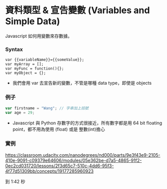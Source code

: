 # 資料類型 & 宣告變數 \(Variables and Simple Data\)

Javascript 如何用變數來存數據。

### Syntax

```
var {{variableName}}={{someValue}};
var myArray = [];
var myFunc = function(){};
var myObject = {};
```

* 我們會用 var 去宣告新的變數，不管是哪種 data type，即使是 objects

### 例子

```js
var firstname = "Wang"; // 字串加上括號
var age = 29;
```

* Javascript 與 Python 存數字的方式很接近，所有數字都是用 64 bit floating point，都不用為使用 \(float\) 或是 整數\(int\)擔心

### 實例

https://classroom.udacity.com/nanodegrees/nd000/parts/9e3f43e9-2105-410e-9091-c09379e64606/modules/05e362be-d7a5-4865-91f2-0ec2cd031720/lessons/2f3d65c7-510c-4dd6-95f3-4f77d51309bb/concepts/19177285960923

到 1:42 秒





